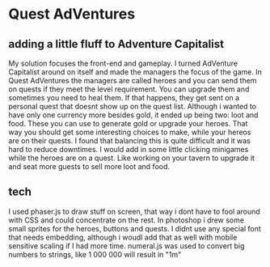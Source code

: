 Quest AdVentures
================

adding a little fluff to Adventure Capitalist
---------------------------------------------

My solution focuses the front-end and gameplay.
I turned AdVenture Capitalist around on itself and made the managers the focus of the game. In Quest AdVentures the managers are called heroes and you can send them on quests if they meet the level requirement. You can upgrade them and sometimes you need to heal them. If that happens, they get sent on a personal quest that doesnt show up on the quest list.
Although i wanted to have only one currency more besides gold, it ended up being two: loot and food. These you can use to generate gold or upgrade your heroes. That way you should get some interesting choices to make, while your hereos are on their quests.
I found that balancing this is quite difficult and it was hard to reduce downtimes. I would add in some little clicking minigames while the heroes are on a quest. Like working on your tavern to upgrade it and seat more guests to sell more loot and food.

tech
----
I used phaser.js to draw stuff on screen, that way i dont have to fool around with CSS and could concentrate on the rest. In photoshop i drew some small sprites for the heroes, buttons and quests. I didnt use any special font that needs embedding, although i woudl add that as well with mobile sensitive scaling if I had more time.
numeral.js was used to convert big numbers to strings, like 1 000 000 will result in "1m"